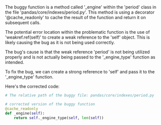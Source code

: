 The buggy function is a method called '_engine' within the 'period' class in the file 'pandas/core/indexes/period.py'. This method is using a decorator '@cache_readonly' to cache the result of the function and return it on subsequent calls.

The potential error location within the problematic function is the use of 'weakref.ref(self)' to create a weak reference to the 'self' object. This is likely causing the bug as it is not being used correctly.

The bug's cause is that the weak reference 'period' is not being utilized properly and is not actually being passed to the '_engine_type' function as intended.

To fix the bug, we can create a strong reference to 'self' and pass it to the '_engine_type' function.

Here's the corrected code:

```python
# The relative path of the buggy file: pandas/core/indexes/period.py

# corrected version of the buggy function
@cache_readonly
def _engine(self):
    return self._engine_type(self, len(self))
```